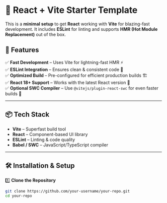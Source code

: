 # 🚀 React + Vite Starter Template

This is a **minimal setup** to get **React** working with **Vite** for blazing-fast development. It includes **ESLint** for linting and supports **HMR (Hot Module Replacement)** out of the box.

## 📌 Features
✅ **Fast Development** – Uses Vite for lightning-fast HMR ⚡  
✅ **ESLint Integration** – Ensures clean & consistent code 🧹  
✅ **Optimized Build** – Pre-configured for efficient production builds 🏗️  
✅ **React 18+ Support** – Works with the latest React version 💙  
✅ **Optional SWC Compiler** – Use `@vitejs/plugin-react-swc` for even faster builds 🚀  

---

## 📦 **Tech Stack**
- **Vite** – Superfast build tool
- **React** – Component-based UI library
- **ESLint** – Linting & code quality
- **Babel / SWC** – JavaScript/TypeScript compiler

---

## 🛠 **Installation & Setup**
1️⃣ **Clone the Repository**
```sh
git clone https://github.com/your-username/your-repo.git
cd your-repo
